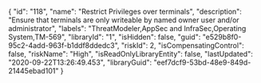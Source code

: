 {
  "id": "118",
  "name": "Restrict Privileges over terminals",
  "description": "Ensure that terminals are only writeable by named owner user and/or administrator",
  "labels": "ThreatModeler,AppSec and InfraSec,Operating System,TM-569",
  "libraryId": "1",
  "isHidden": false,
  "guid": "e529b8f0-95c2-4add-963f-b1ddf8ddedc3",
  "riskId": 2,
  "isCompensatingControl": false,
  "riskName": "High",
  "isReadOnlyLibraryEntity": false,
  "lastUpdated": "2020-09-22T13:26:49.453",
  "libraryGuid": "eef7dcf9-53bd-48e9-849d-21445ebad101"
}